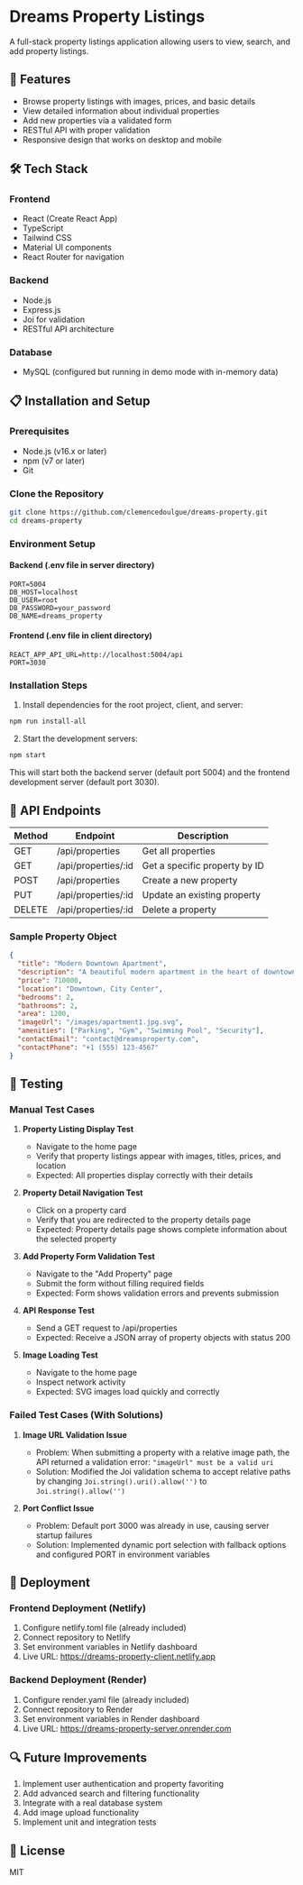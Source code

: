 # Dreams Property Listings

A full-stack property listings application allowing users to view, search, and add property listings.

## 🌟 Features

- Browse property listings with images, prices, and basic details
- View detailed information about individual properties
- Add new properties via a validated form
- RESTful API with proper validation
- Responsive design that works on desktop and mobile

## 🛠️ Tech Stack

### Frontend
- React (Create React App)
- TypeScript
- Tailwind CSS
- Material UI components
- React Router for navigation

### Backend
- Node.js
- Express.js
- Joi for validation
- RESTful API architecture

### Database
- MySQL (configured but running in demo mode with in-memory data)

## 📋 Installation and Setup

### Prerequisites
- Node.js (v16.x or later)
- npm (v7 or later)
- Git

### Clone the Repository
```bash
git clone https://github.com/clemencedoulgue/dreams-property.git
cd dreams-property
```

### Environment Setup

#### Backend (.env file in server directory)
```
PORT=5004
DB_HOST=localhost
DB_USER=root
DB_PASSWORD=your_password
DB_NAME=dreams_property
```

#### Frontend (.env file in client directory)
```
REACT_APP_API_URL=http://localhost:5004/api
PORT=3030
```

### Installation Steps

1. Install dependencies for the root project, client, and server:
```bash
npm run install-all
```

2. Start the development servers:
```bash
npm start
```

This will start both the backend server (default port 5004) and the frontend development server (default port 3030).

## 🚀 API Endpoints

| Method | Endpoint | Description |
|--------|----------|-------------|
| GET | /api/properties | Get all properties |
| GET | /api/properties/:id | Get a specific property by ID |
| POST | /api/properties | Create a new property |
| PUT | /api/properties/:id | Update an existing property |
| DELETE | /api/properties/:id | Delete a property |

### Sample Property Object
```json
{
  "title": "Modern Downtown Apartment",
  "description": "A beautiful modern apartment in the heart of downtown with stunning city views.",
  "price": 710000,
  "location": "Downtown, City Center",
  "bedrooms": 2,
  "bathrooms": 2,
  "area": 1200,
  "imageUrl": "/images/apartment1.jpg.svg",
  "amenities": ["Parking", "Gym", "Swimming Pool", "Security"],
  "contactEmail": "contact@dreamsproperty.com",
  "contactPhone": "+1 (555) 123-4567"
}
```

## 🧪 Testing

### Manual Test Cases

1. **Property Listing Display Test**
   - Navigate to the home page
   - Verify that property listings appear with images, titles, prices, and location
   - Expected: All properties display correctly with their details

2. **Property Detail Navigation Test**
   - Click on a property card
   - Verify that you are redirected to the property details page
   - Expected: Property details page shows complete information about the selected property

3. **Add Property Form Validation Test**
   - Navigate to the "Add Property" page
   - Submit the form without filling required fields
   - Expected: Form shows validation errors and prevents submission

4. **API Response Test**
   - Send a GET request to /api/properties
   - Expected: Receive a JSON array of property objects with status 200

5. **Image Loading Test**
   - Navigate to the home page
   - Inspect network activity
   - Expected: SVG images load quickly and correctly

### Failed Test Cases (With Solutions)

1. **Image URL Validation Issue**
   - Problem: When submitting a property with a relative image path, the API returned a validation error: `"imageUrl" must be a valid uri`
   - Solution: Modified the Joi validation schema to accept relative paths by changing `Joi.string().uri().allow('')` to `Joi.string().allow('')`

2. **Port Conflict Issue**
   - Problem: Default port 3000 was already in use, causing server startup failures
   - Solution: Implemented dynamic port selection with fallback options and configured PORT in environment variables

## 📱 Deployment

### Frontend Deployment (Netlify)
1. Configure netlify.toml file (already included)
2. Connect repository to Netlify
3. Set environment variables in Netlify dashboard
4. Live URL: https://dreams-property-client.netlify.app

### Backend Deployment (Render)
1. Configure render.yaml file (already included)
2. Connect repository to Render
3. Set environment variables in Render dashboard
4. Live URL: https://dreams-property-server.onrender.com

## 🔍 Future Improvements

1. Implement user authentication and property favoriting
2. Add advanced search and filtering functionality
3. Integrate with a real database system
4. Add image upload functionality
5. Implement unit and integration tests

## 📄 License
MIT